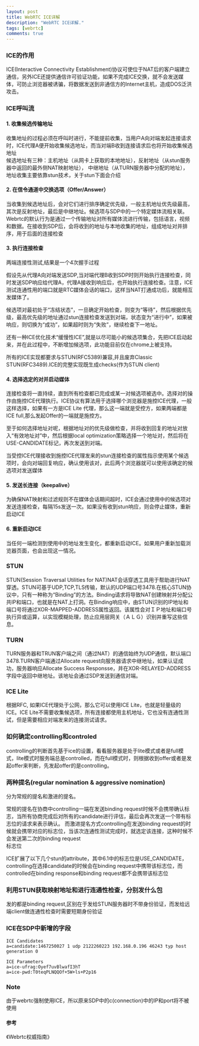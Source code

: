 ```yaml
---
layout: post
title: WebRTC ICE详解
description: "WebRTC ICE详解."
tags: [webrtc]
comments: true
---
```


### ICE的作用
ICE(Interactive Connectivity Establishment)协议可使位于NAT后的客户端建立通信，另外ICE还提供通信许可验证功能，如果不完成ICE交换，就不会发送媒体，可防止浏览器被诱骗，将数据发送到非通信方的Internet主机，造成DOS泛洪攻击。   

### ICE呼叫流   

#### 1. 收集候选传输地址   
收集地址的过程必须在呼叫时进行，不能提前收集，当用户A向对端发起连接请求时，ICE代理A便开始收集候选地址，而当对端B收到连接请求后也将开始收集候选地址    
候选地址有三种：主机地址（从网卡上获取的本地地址），反射地址（从stun服务器中返回的最外侧NAT映射地址）， 中继地址（从TURN服务器中分配的地址），地址收集主要依靠stun技术，关于stun下面会介绍  

#### 2. 在信令通道中交换选项（Offer/Answer）
当收集到候选地址后，会对它们进行排序确定优先级，一般主机地址优先级最高，其次是反射地址，最后是中继地址。候选项与SDP中的一个特定媒体流相关联。Webrtc的默认行为是通过一个传输地址对所有媒体流进行传输，包括语言，视频和数据。在接收到SDP后，会将收到的地址与本地收集的地址，组成地址对并排序，用于后面的连接检查

#### 3. 执行连接检查
两端连接性测试,结果是一个4次握手过程

假设先从代理A向对端发送SDP,当对端代理B收到SDP时则开始执行连接检查，同时发送SDP响应给代理A，代理A接收到响应后，也开始执行连接检查。注意，ICE测试连通性用的端口就是RTC媒体会话的端口，这样当NAT打通成功后，就能相互发媒体了。   

候选项对最初处于“冻结状态”，一旦确定开始检查，则变为“等待”，然后根据优先级，最高优先级的地址通过stun连接检查发送到对端，状态变为“进行中”，如果被响应，则切换为“成功”，如果超时则为“失败”，继续检查下一地址。   

还有一种ICE优化技术“缓慢性ICE”,就是以尽可能小的候选项集合，先把ICE启动起来，并在此过程中，不断增加候选项，此功能目前仅在chrome上被支持。   

所有的ICE实现都要求与STUN(RFC5389)兼容,并且废弃Classic STUN(RFC3489).ICE的完整实现既生成checks(作为STUN client)    




#### 4. 选择选定的对并启动媒体
连接检查将一直持续，直到所有检查都已完成或某一对候选项被选中。选择对的操作由施控ICE代理执行。ICE协议有算法用于选择哪个浏览器是施控ICE代理，一般这样选择，如果有一方是ICE Lite 代理，那么这一端就是受控方，如果两端都是ICE full,那么发起Offer的一端就是施控方。   

至于如何选择地址对呢，根据地址对的优先级做检查，并将收到回复的地址对放入“有效地址对”中，然后根据local optimization策略选择一个地址对，然后将在USE-CANDIDATE标记，再次发送到对端。  

当受控ICE代理接收到施控ICE代理发来的stun连接检查的属性指示使用某个候选项时，会向对端回复响应，确认使用该对，此后两个浏览器就可以使用该确定的候选项对发送媒体

#### 5. 发送长连接（keepalive）   
  
为确保NAT映射和过滤规则不在媒体会话期间超时，ICE会通过使用中的候选项对发送连接检查，每隔15s发送一次。如果没有收到stun响应，则会停止媒体，重新启动ICE
#### 6. 重新启动ICE
当任何一端检测到使用中的地址发生变化，都重新启动ICE。如果用户重新加载浏览器页面，也会出现这一情况。

### STUN
STUN(Session Traversal Utilities for NAT)NAT会话穿透工具用于帮助进行NAT穿透。STUN可基于UDP,TCP,TLS传输，默认的UDP端口号3478.在核心STUN协议中，只有一种称为“Binding”的方法。Binding请求将导致NAT创建映射并分配公共IP和端口，也就是在NAT上打洞。在Binding响应中，由STUN识别的IP地址和端口号将通过XOR-MAPPED-ADDRESS属性返回。该属性会对ＩＰ地址和端口号执行异或运算，以实现模糊处理，防止应用层网关（ＡＬＧ）识别并重写这些信息。

### TURN
TURN服务器和TRUN客户端之间（通过NAT）的通信始终为UDP通信，默认端口3478.TURN客户端通过Allocate request向服务器请求中继地址，如果认证成功，服务器响应Allocate Success Responsse，并在XOR-RELAYED-ADDRESS字段中返回中继地址。该地址会通过SDP发送到通信对端。

### ICE Lite 
根据RFC, 如果ICE代理处于公网，那么它可以使用ICE Lite，也就是轻量级的ICE。ICE Lite不需要收集候选项，所有连接都使用主机地址，它也没有连通性测试，但是需要相应对端发来的连接测试请求。

### 如何确定controlling和controled
controlling的判断首先基于ice的设置，看看服务器是处于lite模式或者是full模式，lite模式时服务端总是controlled，而在full模式时，则根据收到offer或者是发起offer来判断，先发起offer的是controlling。

### 两种提名(regular nomination & aggressive nomination)

分为常规的提名和激进的提名。

 常规的提名在协商中controlling一端在发送binding request时候不会携带确认标志，当所有协商完成后对所有的candidate进行评估，最后会再次发送一个带有标志位的请求来表示确认。
而激进提名方式controlling在发送binding request的时候就会携带对应的标志位，当该次连通性测试完成时，就选定该连接，这种时候不会发送第二次的binding request    
 标志位

ICE扩展了以下几个stun的attribute，其中6.1中的标志位是USE_CANDIDATE，controlling在选择candidate的时候会在binding request中携带该标志位，而controlled在binding response和binding request都不会携带该标志位

### 利用STUN获取映射地址和进行连通性检查，分别发什么包
发的都是binding request,区别在于发给STUN服务器时不带身份验证，而发给远端client做连通性检查时需要短期身份验证

### ICE在SDP中新增的字段

	ICE Candidates   
	a=candidate:1467250027 1 udp 2122260223 192.168.0.196 46243 typ host generation 0   
	
	ICE Parameters   
	a=ice-ufrag:Oyef7uvBlwafI3hT   
	a=ice-pwd:T0teqPLNQQOf+5W+ls+P2p16   


### Note
由于webrtc强制使用ICE，所以原来SDP中的c(connection)中的IP和port将不被使用

#### 参考
《Webrtc权威指南》



 
